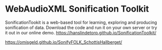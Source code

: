 # WebAudioXML Sonification Toolkit

SonificationTookit is a web-based tool for learning, exploring and producing sonification of data. Download the code and run it on your own server or try it out in our online demo. https://hanslindetorp.github.io/SonificationToolkit/

https://omisgeld.github.io/SonifyFOLK_SchottisHallberget/
